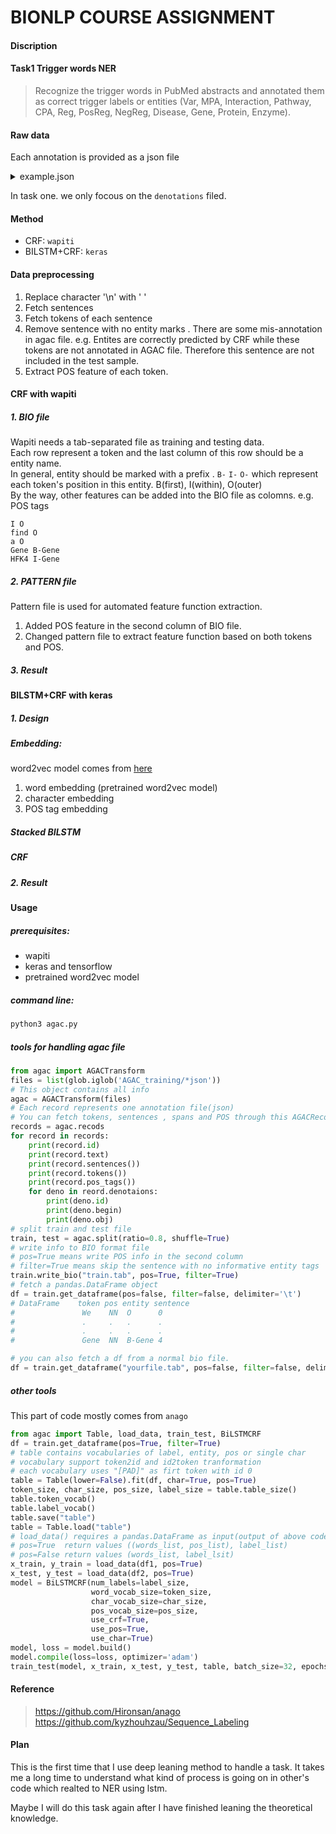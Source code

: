 # BIONLP COURSE ASSIGNMENT

#### Discription
#### Task1 Trigger words NER
>Recognize the trigger words in PubMed abstracts and annotated them as correct trigger labels or entities (Var, MPA, Interaction, Pathway, CPA, Reg, PosReg, NegReg, Disease, Gene, Protein, Enzyme). 

#### Raw data
Each annotation is provided as a json file
<details>
<summary>example.json</summary>
{ "target": "http://pubannotation.org/docs/sourcedb/PubMed/sourceid/25805808", "sourcedb": "PubMed", "sourceid": "25805808", "text": "Loss-of-function de novo mutations play an important role in severe human neural tube defects.\nBACKGROUND: Neural tube defects (NTDs) are very common and severe birth defects that are caused by failure of neural tube closure and that have a complex aetiology. Anencephaly and spina bifida are severe NTDs that affect reproductive fitness and suggest a role for de novo mutations (DNMs) in their aetiology.\nMETHODS: We used whole-exome sequencing in 43 sporadic cases affected with myelomeningocele or anencephaly and their unaffected parents to identify DNMs in their exomes.\nRESULTS: We identified 42 coding DNMs in 25 cases, of which 6 were loss of function (LoF) showing a higher rate of LoF DNM in our cohort compared with control cohorts. Notably, we identified two protein-truncating DNMs in two independent cases in SHROOM3, previously associated with NTDs only in animal models. We have demonstrated a significant enrichment of LoF DNMs in this gene in NTDs compared with the gene specific DNM rate and to the DNM rate estimated from control cohorts. We also identified one nonsense DNM in PAX3 and two potentially causative missense DNMs in GRHL3 and PTPRS.\nCONCLUSIONS: Our study demonstrates an important role of LoF DNMs in the development of NTDs and strongly implicates SHROOM3 in its aetiology.", "project": "AGAC2_PubMed_2","denotations": [ { "id": "T8", "span": { "begin": 771, "end": 778 }, "obj": "Protein" }, { "id": "T7", "span": { "begin": 779, "end": 789 }, "obj": "NegReg" }, { "id": "T6", "span": { "begin": 790, "end": 794 }, "obj": "Var" }, { "id": "T9", "span": { "begin": 823, "end": 830 }, "obj": "Gene" }, { "id": "T10", "span": { "begin": 936, "end": 939 }, "obj": "NegReg" }, { "id": "T11", "span": { "begin": 940, "end": 944 }, "obj": "Var" }, { "id": "T12", "span": { "begin": 961, "end": 965 }, "obj": "Disease" }, { "id": "T3", "span": { "begin": 1224, "end": 1227 }, "obj": "NegReg" }, { "id": "T1", "span": { "begin": 1228, "end": 1232 }, "obj": "Var" }, { "id": "T2", "span": { "begin": 1255, "end": 1259 }, "obj": "Disease" }, { "id": "T5", "span": { "begin": 1284, "end": 1291 }, "obj": "Gene" } ], "relations": [ { "id": "R1", "pred": "CauseOf", "subj": "T1", "obj": "T3" }, { "id": "R10", "pred": "ThemeOf", "subj": "T12", "obj": "T10" }, { "id": "R11", "pred": "ThemeOf", "subj": "T5", "obj": "T1" }, { "id": "R2", "pred": "ThemeOf", "subj": "T2", "obj": "T3" }, { "id": "R5", "pred": "CauseOf", "subj": "T6", "obj": "T7" }, { "id": "R6", "pred": "ThemeOf", "subj": "T8", "obj": "T7" }, { "id": "R7", "pred": "ThemeOf", "subj": "T9", "obj": "T6" }, { "id": "R8", "pred": "ThemeOf", "subj": "T9", "obj": "T11" }, { "id": "R9", "pred": "CauseOf", "subj": "T11", "obj": "T10" } ]} 
</details>

In task one. we only focous on the `denotations` filed.

#### Method
- CRF: `wapiti`
- BILSTM+CRF: `keras`
#### Data preprocessing
1. Replace character '\n' with ' '
2. Fetch sentences
3. Fetch tokens of each sentence
4. Remove sentence with no entity marks . There are some mis-annotation in agac file. e.g.
Entites are correctly predicted by CRF while these tokens are not annotated in AGAC file. Therefore this sentence are not included in the test sample.
5. Extract POS feature of each token.

#### CRF with wapiti
##### 1. BIO file
Wapiti needs a tab-separated file as training and testing data.<br>
Each row represent a token and the last column of this row should be a entity name.<br>
In general, entity should be marked with a prefix . `B-` `I-` `O-` which represent each token's position in this entity. B(first), I(within), O(outer)<br>
By the way, other features can be added into the BIO file as colomns.
e.g. POS tags
```
I O
find O
a O
Gene B-Gene
HFK4 I-Gene
```
##### 2. PATTERN file
Pattern file is used for automated feature function extraction.
1. Added POS feature in the second column of BIO file.
2. Changed pattern file to extract feature function based on both tokens and POS.

##### 3. Result

#### BILSTM+CRF with keras
##### 1. Design
##### Embedding:<br> 
word2vec model comes from [here](https://github.com/RaRe-Technologies/gensim-data/issues/5)
1. word embedding (pretrained word2vec model)
2. character embedding
3. POS tag embedding
##### Stacked BILSTM
##### CRF
##### 2. Result

####
#### Usage
##### prerequisites:
- wapiti
- keras and tensorflow
- pretrained word2vec model
##### command line:
```bash
python3 agac.py
```
##### tools for handling agac file
```python
from agac import AGACTransform
files = list(glob.iglob('AGAC_training/*json'))
# This object contains all info 
agac = AGACTransform(files)
# Each record represents one annotation file(json)
# You can fetch tokens, sentences , spans and POS through this AGACRecord object
records = agac.recods
for record in records:
    print(record.id)
    print(record.text)
    print(record.sentences())
    print(record.tokens())
    print(record.pos_tags())
    for deno in reord.denotaions:
        print(deno.id)
        print(deno.begin)
        print(deno.obj)
# split train and test file
train, test = agac.split(ratio=0.8, shuffle=True)
# write info to BIO format file
# pos=True means write POS info in the second column
# filter=True means skip the sentence with no informative entity tags
train.write_bio("train.tab", pos=True, filter=True)
# fetch a pandas.DataFrame object
df = train.get_dataframe(pos=false, filter=false, delimiter='\t')
# DataFrame    token pos entity sentence
#               We    NN  O      0
#               .     .   .      .
#               .     .   .      .
#               Gene  NN  B-Gene 4

# you can also fetch a df from a normal bio file. 
df = train.get_dataframe("yourfile.tab", pos=false, filter=false, delimiter='\t')
```
##### other tools
This part of code mostly comes from `anago`
```python
from agac import Table, load_data, train_test, BiLSTMCRF
df = train.get_dataframe(pos=True, filter=True)
# table contains vocabularies of label, entity, pos or single char
# vocabulary support token2id and id2token tranformation
# each vocabulary uses "[PAD]" as firt token with id 0
table = Table(lower=False).fit(df, char=True, pos=True)
token_size, char_size, pos_size, label_size = table.table_size()
table.token_vocab()
table.label_vocab()
table.save("table")
table = Table.load("table")
# load_data() requires a pandas.DataFrame as input(output of above code)
# pos=True  return values ((words_list, pos_list), label_list)
# pos=False return values (words_list, label_lsit)
x_train, y_train = load_data(df1, pos=True)
x_test, y_test = load_data(df2, pos=True)
model = BiLSTMCRF(num_labels=label_size,
                  word_vocab_size=token_size,
                  char_vocab_size=char_size,
                  pos_vocab_size=pos_size,
                  use_crf=True,
                  use_pos=True,
                  use_char=True)
model, loss = model.build()
model.compile(loss=loss, optimizer='adam')
train_test(model, x_train, x_test, y_test, table, batch_size=32, epochs=200)
```

#### Reference
>https://github.com/Hironsan/anago<br>
>https://github.com/kyzhouhzau/Sequence_Labeling

#### Plan
This is the first time that I use deep leaning method to handle a task.
It takes me a long time to understand what kind of process is going on in other's  code which realted to NER using lstm.

Maybe I will do this task again after I have finished leaning the theoretical knowledge.